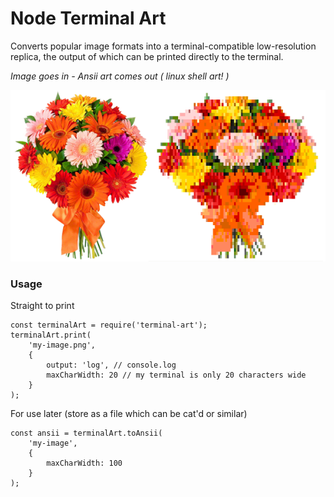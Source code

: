 # Node Terminal Art #
 
Converts popular image formats into a terminal-compatible low-resolution replica, the output of which can be printed directly to the terminal.
 
*Image goes in - Ansii art comes out ( linux shell art! )*

![Example image](docs/example.png)
 
### Usage ###
Straight to print

    const terminalArt = require('terminal-art');
    terminalArt.print(
        'my-image.png',
        {
            output: 'log', // console.log
            maxCharWidth: 20 // my terminal is only 20 characters wide
        }
    );



For use later (store as a file which can be cat'd or similar)

    const ansii = terminalArt.toAnsii(
        'my-image',
        {
            maxCharWidth: 100
        }
    );
